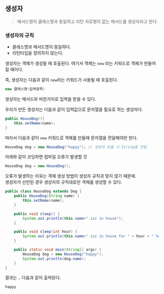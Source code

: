 ## 생성자
> 메서드명이 클래스명과 동일하고 리턴 자료형이 없는 메서드를 생성자라고 한다.  

### 생성자의 규칙
* 클래스명과 메서드명이 동일하다.
* 리턴타입을 정의하지 않는다.


생성자는 객체가 생성될 때 호출된다. 여기서 객체는 `new` 라는 키워드로 객체가 만들어질 때이다.

즉, 생성자는 다음과 같이 `new`라는 키워드가 사용될 때 호출된다.
```java
new 클래스명(입력항목)
```

생성자는 메서드와 마찬가지로 입력을 받을 수 있다.  

우리가 만든 생성자는 다음과 같이 입력값으로 문자열을 필요로 하는 생성자다.
```java
public HouseDog(){
    this.setName(name);
}
```

따라서 다음과 같이 `new` 키워드로 객체를 만들때 문자열을 전달해야만 한다.  
```java
HouseDog dog = new HouseDog("happy"); // 생성자 호출 시 String을 전달.
```

아래와 같이 코딩하면 컴파일 오류가 발생할 것 
```java
HouseDog dog = new HouseDog();
```

오류가 발생하는 이유는 객체 생성 방법이 생성자 규칙과 맞지 않기 때문에.  
생성자가 선언된 경우 생성자의 규칙대로만 객체를 생성할 수 있다.  

```java
public class HouseDog extends Dog {
    public HouseDog(String name) {
        this.setName(name);
    } 

    public void sleep() {
        System.out.println(this.name+" zzz in house");
    } 

    public void sleep(int hour) {
        System.out.println(this.name+" zzz in house for " + hour + " hours");
    } 

    public static void main(String[] args) {
        HouseDog dog = new HouseDog("happy");
        System.out.println(dog.name);
    }
}
```
결과는 .. 다음과 같이 출력된다.
```
happy
```